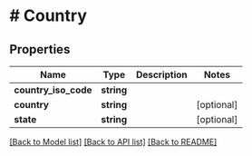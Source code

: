 # # Country

## Properties

Name | Type | Description | Notes
------------ | ------------- | ------------- | -------------
**country_iso_code** | **string** |  |
**country** | **string** |  | [optional]
**state** | **string** |  | [optional]

[[Back to Model list]](../../README.md#models) [[Back to API list]](../../README.md#endpoints) [[Back to README]](../../README.md)
